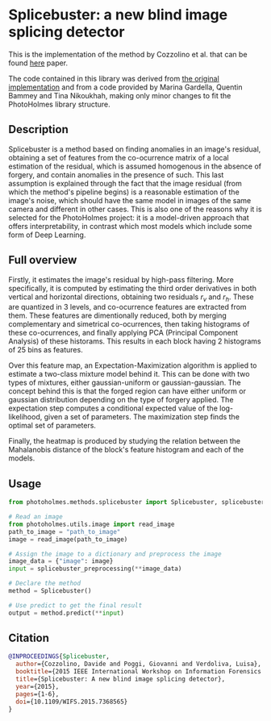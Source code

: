 # Splicebuster: a new blind image splicing detector

This is the implementation of the method by Cozzolino et al. that can be found [here](https://ieeexplore.ieee.org/abstract/document/7368565) paper.

The code contained in this library was derived from [the original implementation](https://www.grip.unina.it/download/prog/Splicebuster/) and from a code provided by Marina Gardella, Quentin Bammey and Tina Nikoukhah, making only minor changes to fit the PhotoHolmes library structure.

## Description

Splicebuster is a method based on finding anomalies in an image's residual, obtaining a set of features from the co-ocurrence matrix of a local estimation of the residual, which is assumed homogenous in the absence of forgery, and contain anomalies in the presence of such. This last assumption is explained through the fact that the image residual (from which the method's pipeline begins) is a reasonable estimation of the image's noise, which should have the same model in images of the same camera and different in other cases. This is also one of the reasons why it is selected for the PhotoHolmes project: it is a model-driven approach that offers interpretability, in contrast which most models which include some form of Deep Learning.

## Full overview

Firstly, it estimates the image's residual by high-pass filtering. More specifically, it is computed by estimating the third order derivatives in both vertical and horizontal directions, obtaining two residuals $r_v$ and $r_h$. These are quantized in $3$ levels, and co-ocurrence features are extracted from them. These features are dimentionally reduced, both by merging complementary and simetrical co-ocurrences, then taking histograms of these co-ocurrences, and finally applying PCA (Principal Component Analysis) of these historams. This results in each block having 2 histograms of 25 bins as features.

Over this feature map, an Expectation-Maximization algorithm is applied to estimate a two-class mixture model behind it. This can be done with two types of mixtures, either gaussian-uniform or gaussian-gaussian. The concept behind this is that the forged region can have either uniform or gaussian distribution depending on the type of forgery applied. The expectation step computes a conditional expected value of the log-likelihood, given a set of parameters. The maximization step finds the optimal set of parameters.

Finally, the heatmap is produced by studying the relation between the Mahalanobis distance of the block's feature histogram and each of the models.

## Usage

```python
from photoholmes.methods.splicebuster import Splicebuster, splicebuster_preprocessing

# Read an image
from photoholmes.utils.image import read_image
path_to_image = "path_to_image"
image = read_image(path_to_image)

# Assign the image to a dictionary and preprocess the image
image_data = {"image": image}
input = splicebuster_preprocessing(**image_data)

# Declare the method
method = Splicebuster()

# Use predict to get the final result
output = method.predict(**input)
```

## Citation

``` bibtex
@INPROCEEDINGS{Splicebuster,
  author={Cozzolino, Davide and Poggi, Giovanni and Verdoliva, Luisa},
  booktitle={2015 IEEE International Workshop on Information Forensics and Security (WIFS)}, 
  title={Splicebuster: A new blind image splicing detector}, 
  year={2015},
  pages={1-6},
  doi={10.1109/WIFS.2015.7368565}
}
```
